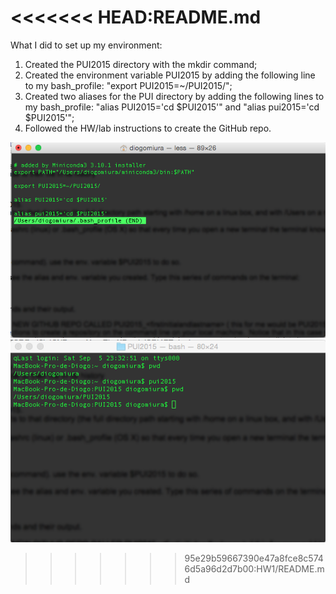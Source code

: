 <<<<<<< HEAD:README.md
=======
What I did to set up my environment:
1) Created the PUI2015 directory with the mkdir command;
2) Created the environment variable PUI2015 by adding the following line to my bash_profile: "export PUI2015=~/PUI2015/";
3) Created two aliases for the PUI directory by adding the following lines to my bash_profile: "alias PUI2015='cd $PUI2015'" and "alias pui2015='cd $PUI2015'";
4) Followed the HW/lab instructions to create the GitHub repo.

![Alt text](dmiura_HW1_1.png)
![Alt text](dmiura_HW1_2.png)
 
>>>>>>> 95e29b59667390e47a8fce8c5746d5a96d2d7b00:HW1/README.md

